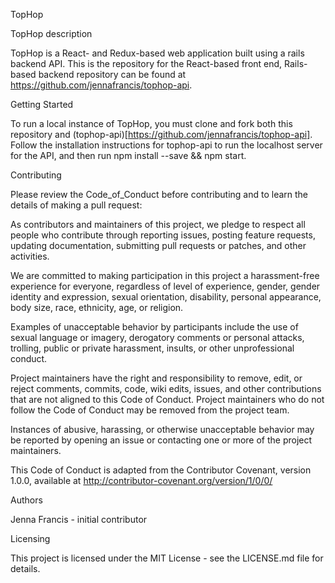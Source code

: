 TopHop

TopHop description

TopHop is a React- and Redux-based web application built using a rails backend API. This is the repository for the React-based front end, Rails-based backend repository can be found at https://github.com/jennafrancis/tophop-api.

Getting Started

To run a local instance of TopHop, you must clone and fork both this repository and (tophop-api)[https://github.com/jennafrancis/tophop-api]. Follow the installation instructions for tophop-api to run the localhost server for the API, and then run npm install --save && npm start.

Contributing

Please review the Code_of_Conduct before contributing and to learn the details of making a pull request:

As contributors and maintainers of this project, we pledge to respect all people who contribute through reporting issues, posting feature requests, updating documentation, submitting pull requests or patches, and other activities.

We are committed to making participation in this project a harassment-free experience for everyone, regardless of level of experience, gender, gender identity and expression, sexual orientation, disability, personal appearance, body size, race, ethnicity, age, or religion.

Examples of unacceptable behavior by participants include the use of sexual language or imagery, derogatory comments or personal attacks, trolling, public or private harassment, insults, or other unprofessional conduct.

Project maintainers have the right and responsibility to remove, edit, or reject comments, commits, code, wiki edits, issues, and other contributions that are not aligned to this Code of Conduct. Project maintainers who do not follow the Code of Conduct may be removed from the project team.

Instances of abusive, harassing, or otherwise unacceptable behavior may be reported by opening an issue or contacting one or more of the project maintainers.

This Code of Conduct is adapted from the Contributor Covenant, version 1.0.0, available at http://contributor-covenant.org/version/1/0/0/

Authors

Jenna Francis - initial contributor

Licensing

This project is licensed under the MIT License - see the LICENSE.md file for details.
